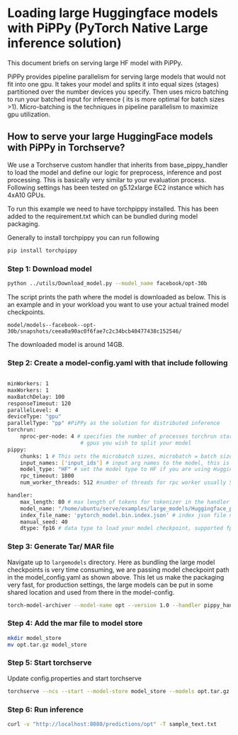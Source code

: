 # Loading large Huggingface models with PiPPy (PyTorch Native Large inference solution)

This document briefs on serving large HF model with PiPPy.

PiPPy provides pipeline parallelism for serving large models that would not fit into one gpu. It takes your model and splits it into equal sizes (stages) partitioned over the number devices you specify. Then uses micro batching to run your batched input for inference ( its is more optimal for batch sizes >1). Micro-batching is the techniques in pipeline parallelism to maximize gpu utilization.

## How to serve your large HuggingFace models with PiPPy in Torchserve?

We use a Torchserve custom handler that inherits from base_pippy_handler to load the model and define our logic for preprocess, inference and post processing. This is basically very similar to your evaluation process. Following settings has been tested on g5.12xlarge EC2 instance which has 4xA10 GPUs.

To run this example we need to have torchpippy installed. This has been added to the requirement.txt which can be bundled during model packaging.

Generally to install torchpippy you can run following

```bash
pip install torchpippy

```

### Step 1: Download model

```bash
python ../utils/Download_model.py --model_name facebook/opt-30b
```
The script prints the path where the model is downloaded as below. This is an example and in your workload you want to use your actual trained model checkpoints.


`model/models--facebook--opt-30b/snapshots/ceea0a90ac0f6fae7c2c34bcb40477438c152546/`

The downloaded model is around 14GB.


### Step 2: Create a model-config.yaml with that include following

```bash

minWorkers: 1
maxWorkers: 1
maxBatchDelay: 100
responseTimeout: 120
parallelLevel: 4
deviceType: "gpu"
parallelType: "pp" #PiPPy as the solution for distributed inference
torchrun:
    nproc-per-node: 4 # specifies the number of processes torchrun starts to serve your model, set to world_size or number of
                       # gpus you wish to split your model
pippy:
    chunks: 1 # This sets the microbatch sizes, microbatch = batch size/ chunks
    input_names: ['input_ids'] # input arg names to the model, this is required for FX tracing
    model_type: "HF" # set the model type to HF if you are using Huggingface model other wise leave it blank or any other model you use.
    rpc_timeout: 1800
    num_worker_threads: 512 #number of threads for rpc worker usually 512 is a good number

handler:
    max_length: 80 # max length of tokens for tokenizer in the handler
    model_name: "/home/ubuntu/serve/examples/large_models/Huggingface_pippy/model/models--facebook--opt-30b/snapshots/ceea0a90ac0f6fae7c2c34bcb40477438c152546" #the path to the checkpoints, in this example downloaded file. Please change to your model path.
    index_file_name: 'pytorch_model.bin.index.json' # index json file name in the model checkpoint folder, that keeps information of distributed checkpoints
    manual_seed: 40
    dtype: fp16 # data type to load your model checkpoint, supported fp32, fp16, bf16
```

### Step 3: Generate Tar/ MAR file

Navigate up to `largemodels` directory. Here as bundling the large model checkpoints is very time consuming, we are passing model checkpoint path in the model_config.yaml as shown above. This let us make the packaging very fast, for production settings, the large models can be put in some shared location and used from there in the model-config.

```bash
torch-model-archiver --model-name opt --version 1.0 --handler pippy_handler.py  -r requirements.txt --config-file model-config.yaml --archive-format tgz
```

### Step 4: Add the mar file to model store

```bash
mkdir model_store
mv opt.tar.gz model_store
```

### Step 5: Start torchserve

Update config.properties and start torchserve

```bash
torchserve --ncs --start --model-store model_store --models opt.tar.gz
```

### Step 6: Run inference

```bash
curl -v "http://localhost:8080/predictions/opt" -T sample_text.txt
```
